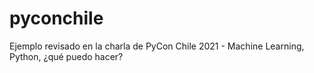 # pyconchile

Ejemplo revisado en la charla de PyCon Chile 2021 - Machine Learning, Python, ¿qué puedo hacer?
